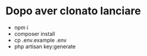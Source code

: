 # Dopo aver clonato lanciare
- npm i
- composer install
- cp .env.example .env 
- php artisan key:generate

